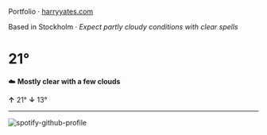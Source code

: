 Portfolio · [harryyates.com](https://harryyates.com)

<!-- WEATHER_START -->
Based in Stockholm · *Expect partly cloudy conditions with clear spells*

# 21°
☁️ **Mostly clear with a few clouds**

**↑** 21° **↓** 13°

---
<!-- WEATHER_END -->

<p align="left">
  <a>
    <img src="https://spotify-github-profile.kittinanx.com/api/view?uid=bigbello&cover_image=true&theme=natemoo-re&show_offline=true&background_color=121212&interchange=false&bar_color=53b14f&bar_color_cover=false" alt="spotify-github-profile">
  </a>
</p>